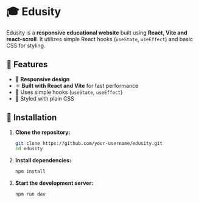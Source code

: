# 🎓 Edusity

Edusity is a **responsive educational website** built using **React, Vite and react-scroll**. It utilizes simple React hooks (`useState`, `useEffect`) and basic CSS for styling.

## 🚀 Features

- 📱 **Responsive design**
- ⚛️ **Built with React and Vite** for fast performance
- 🎯 Uses simple hooks (`useState`, `useEffect`)
- 🎨 Styled with plain CSS

## 🔧 Installation

1. **Clone the repository:**
   ```sh
   git clone https://github.com/your-username/edusity.git
   cd edusity
   ```
2. **Install dependencies:**
   ```sh
   npm install
   ```
3. **Start the development server:**
   ```sh
   npm run dev
   ```
